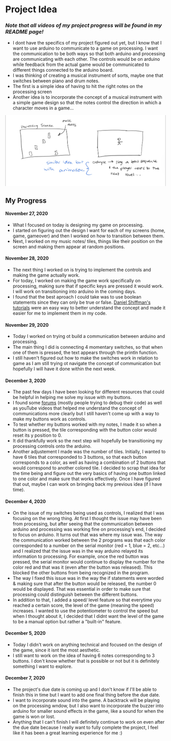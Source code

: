 # Project Idea


### *Note that all videos of my project progress will be found in my README page!*

- I dont have the specifics of my project figured out yet, but I know that I want to use arduino to communicate to a game on processing. I want the communication to be both ways so that both arduino and processing are communicating with each other. The controls would be on arduino while feedback from the actual game would be communicated to different things connected to the arduino board. 
- I was thinking of creating a musical instrument of sorts, maybe one that switches between piano and drum notes.
- The first is a simple idea of having to hit the right notes on the processing screen 
-  Another idea is to incorporate the concept of a musical instrument with a simple game design so that the notes control the direction in which a character moves in a game... 

![](ProjectBrainstorm.jpeg)


## My Progress

#### November 27, 2020

- What I focused on today is designing my game on processing. 
- I started on figuring out the design I want for each of my screens (home, game, gameover) and then I worked on how to transition between them.
- Next, I worked on my music notes/ tiles, things like their position on the screen and making them appear at random positions.

#### November 28, 2020
- The next thing I worked on is trying to implement the controls and making the game actually work. 
- For today, I worked on making the game work specifically on processing, making sure that if specific keys are pressed it would work. I will work on transitioning into arduino in the coming days.
- I found that the best aproach I could take was to use boolean statements since they can only be true or false. [Daniel Shiffman's tutorials](https://www.youtube.com/watch?v=_NJqfZUQ3i4) were an easy way to better understand the concept and made it easier for me to implement them in my code. 

#### November 29, 2020
- Today I worked on trying ot build a communication between arduino and processing.
- The main thing I did is connecting 4 momentary switches, so that when one of them is pressed, the text appears through the println function.
- I still haven't figured out how to make the switches work in relation to game as I am still trying ot navigate the concept of communication but hopefully I will have it done within the next week. 

#### December 3, 2020
- The past few days I have been looking for different resources that could be helpful in helping me solve my issue with my buttons. 
- I found some [forums](https://forum.processing.org/two/discussion/11076/processing-arduino-buttons) (mostly people trying to debug their code) as well as youTube videos that helped me understand the concept of communications more clearly but I still haven't come up with a way to make my buttons work as controls. 
- To test whether my buttons worked with my notes, I made it so when a button is pressed, the tile corresponding with the button color would reset its y position to 0.
- It did thankfully work so the next step will hopefully be transitioning my processing controls onto the arduino.
- Another adjustement I made was the number of tiles. Initially, I wanted to have 6 tiles that corresponded to 3 buttons, so that each button corresponds to a color, as well as having a combination of 2 buttons that would correspond to another colored tile. I decided to scrap that idea for the time being and figure out the very basics of having one button linked to one color and make sure that works effectively. Once I have figured that out, maybe I can work on bringing back my previous idea (if I have time).

#### December 4, 2020
- On the issue of my switches being used as controls, I realized that I was focusing on the wrong thing. At first I thought the issue may have been from processing, but after seeing that the communication between arduino and processing was working fine on processing's end, I decided to focus on arduino. It turns out that was where my issue was. The way the communication worked between the 2 programs was that each color corresponded to a number on the serial monitor (red = 1, blue = 2, etc...) and I realized that the issue was in the way arduino relayed its information to processing. For example, once the red button was pressed, the serial monitor would continue to display the number for the color red and that was it (even after the button was released). This blocked the other buttons from being recognized in the program. 
- The way I fixed this issue was in the way the if statements were worded & making sure that after the button would be released, the number 0 would be displayed. That was essential in order to make sure that processing could distinguish between the different buttons. 
- In addition to that, I added a speed/ level feature so that everytime you reached a certain score, the level of the game (meaning the speed) increases. I wanted to use the potentiometer to control the speed but when I thought about it, I decided that I didnt want the level of the game to be a manual option but rather a "built-in" feature. 

#### December 5, 2020
- Today I didn't work on anything technical and focused on the design of the game, since it isnt the most aesthetic. 
- I still want to work on the idea of having 6 notes corresponding to 3 buttons. I don't know whether that is possible or not but it is definitely something I want to explore. 

#### December 7, 2020
- The project's due date is coming up and I don't know if I'll be able to finish this in time but I want to add one final thing before the due date.
- I want to incorporate sound into the game. A backtrack will be playing on the processing wndow, but I also want to incorporate the buzzer into arduino for smaller sound effects in the game, like a sound for when the game is won or lost. 
- Anything that I can't finish I will definitely continue to work on even after the due date because I really want to fully complete the project, I feel like it has been a great learning experience for me :)
